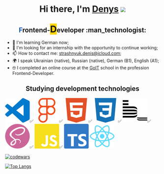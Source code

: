 <h1 align="center">Hi there, I'm <a href="https://github.com/lordponchik" target="_blank">Denys</a> 
<img src="https://github.com/blackcater/blackcater/raw/main/images/Hi.gif" height="32"/></h1>

<h2 align="center"><font color="#0e5bbb">F</font>rontend-<span style="background-color: #fdd500;font-size: 30px;">D</span>eveloper :man_technologist:</h2>

- 🧠 I'm learning German now;
- 📝 I'm looking for an internship with the opportunity to continue working;
- 📫 How to contact me: [strashnyuk.denis@icloud.com](strashnyuk.denis@icloud.com);
- 🌍 I speak Ukrainian (native), Russian (native), German (B1), English (A1);
- 🤓 I completed an online course at the [GoIT](https://goit.global/ua/) school in the profession Frontend-Developer.

<h2 align="center">Studying development technologies</h2>

![](./icons/visualstudiocode.svg)✅ ![](./icons/figma.svg)✅ ![](./icons/html5.svg)✅ ![](./icons/css3.svg)✅ ![](./icons/bem.svg)✅ ![](./icons/sass.svg)✅ ![](./icons/javascript.svg)✅ ![](./icons/typescript.svg) ![](./icons/react.svg)

[![codewars](https://www.codewars.com/users/LordPonchik/badges/small)](https://www.codewars.com/users/LordPonchik)

[![Top Langs](https://github-readme-stats.vercel.app/api/top-langs/?username=lordponchik&layout=compact)](https://github.com/anuraghazra/github-readme-stats)
